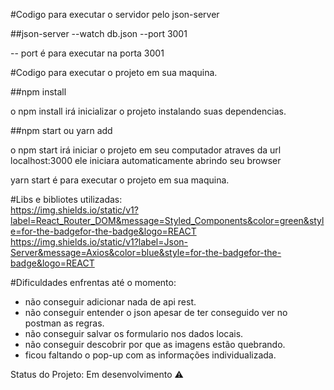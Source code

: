 #Codigo para executar o servidor pelo json-server

##json-server --watch db.json --port 3001

-- port é para executar na porta 3001

#Codigo para executar o projeto em sua maquina. 

##npm install

o npm install irá inicializar o projeto instalando suas dependencias.

##npm start ou yarn add

o npm start irá iniciar o projeto em seu computador atraves da url localhost:3000
ele iniciara automaticamente abrindo seu browser

yarn start é para executar o projeto em sua maquina.

#Libs e bibliotes utilizadas:
<br>
https://img.shields.io/static/v1?label=React_Router_DOM&message=Styled_Components&color=green&style=for-the-badgefor-the-badge&logo=REACT
<br>
https://img.shields.io/static/v1?label=Json-Server&message=Axios&color=blue&style=for-the-badgefor-the-badge&logo=REACT



#Dificuldades enfrentas até o momento:

- não conseguir adicionar nada de api rest.
- não conseguir entender o json apesar de ter conseguido ver no postman as regras.
- não conseguir salvar os formulario nos dados locais.
- não conseguir descobrir por que as imagens estão quebrando.
- ficou faltando o pop-up com as informações individualizada.

Status do Projeto: Em desenvolvimento :warning: